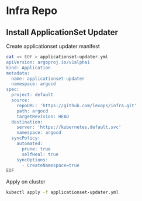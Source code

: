# Infra Repo

## Install ApplicationSet Updater

Create applicationset updater manifest

```sh
cat << EOF > applicationset-updater.yml
apiVersion: argoproj.io/v1alpha1
kind: Application
metadata:
  name: applicationset-updater
  namespace: argocd
spec:
  project: default
  source:
    repoURL: 'https://github.com/lexops/infra.git'
    path: argocd
    targetRevision: HEAD
  destination:
    server: 'https://kubernetes.default.svc'
    namespace: argocd
  syncPolicy:
    automated:
      prune: true
      selfHeal: true
    syncOptions:
      - CreateNamespace=true
EOF
```
Apply on cluster

```sh
kubectl apply -f applicationset-updater.yml
```
